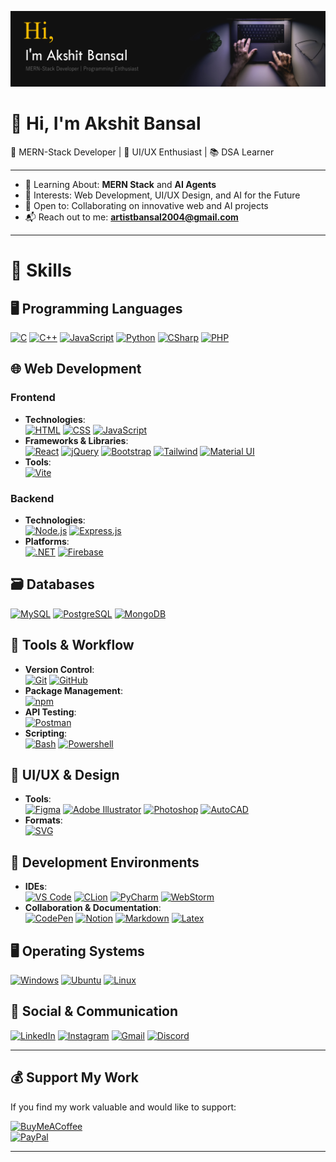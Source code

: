 ![Header Image](./header.png)  

# 👋 Hi, I'm Akshit Bansal  

🚀 MERN-Stack Developer | 🎨 UI/UX Enthusiast | 📚 DSA Learner  

---

- 🌱 Learning About: **MERN Stack** and **AI Agents**  
- 👀 Interests: Web Development, UI/UX Design, and AI for the Future  
- 🤝 Open to: Collaborating on innovative web and AI projects  
- 📬 Reach out to me: **artistbansal2004@gmail.com**

---

# 💼 Skills  

## 🖥️ Programming Languages  
[![C](https://skillicons.dev/icons?i=c)]()
[![C++](https://skillicons.dev/icons?i=cpp)]()
[![JavaScript](https://skillicons.dev/icons?i=js)]()
[![Python](https://skillicons.dev/icons?i=py)]()
[![CSharp](https://skillicons.dev/icons?i=cs)]()
[![PHP](https://skillicons.dev/icons?i=php)]()

## 🌐 Web Development  

### Frontend  
- **Technologies**:  
    [![HTML](https://skillicons.dev/icons?i=html)]()
    [![CSS](https://skillicons.dev/icons?i=css)]()
    [![JavaScript](https://skillicons.dev/icons?i=js)]()
- **Frameworks & Libraries**:  
    [![React](https://skillicons.dev/icons?i=react)]()
    [![jQuery](https://skillicons.dev/icons?i=jquery)]()
    [![Bootstrap](https://skillicons.dev/icons?i=bootstrap)]()
    [![Tailwind](https://skillicons.dev/icons?i=tailwind)]()
    [![Material UI](https://skillicons.dev/icons?i=materialui)]()
- **Tools**:  
    [![Vite](https://skillicons.dev/icons?i=vite)]()
### Backend  
- **Technologies**:  
    [![Node.js](https://skillicons.dev/icons?i=nodejs)]()
    [![Express.js](https://skillicons.dev/icons?i=express)]()
- **Platforms**:  
    [![.NET](https://skillicons.dev/icons?i=dotnet)]()
    [![Firebase](https://skillicons.dev/icons?i=firebase)]()


## 🗃️ Databases  
[![MySQL](https://skillicons.dev/icons?i=mysql)]()
[![PostgreSQL](https://skillicons.dev/icons?i=postgres)]()
[![MongoDB](https://skillicons.dev/icons?i=mongodb)]()

## 🔧 Tools & Workflow
- **Version Control**:  
    [![Git](https://skillicons.dev/icons?i=git)]()
    [![GitHub](https://skillicons.dev/icons?i=github)]()
- **Package Management**:  
    [![npm](https://skillicons.dev/icons?i=npm)]()
- **API Testing**:  
    [![Postman](https://skillicons.dev/icons?i=postman)]()
- **Scripting**:  
    [![Bash](https://skillicons.dev/icons?i=bash)]()
    [![Powershell](https://skillicons.dev/icons?i=powershell)]()


## 🎨 UI/UX & Design 
- **Tools**:  
    [![Figma](https://skillicons.dev/icons?i=figma)]()
    [![Adobe Illustrator](https://skillicons.dev/icons?i=ai)]()
    [![Photoshop](https://skillicons.dev/icons?i=ps)]()
    [![AutoCAD](https://skillicons.dev/icons?i=autocad)]()
- **Formats**:  
    [![SVG](https://skillicons.dev/icons?i=svg)]()

## 🧠 Development Environments
- **IDEs**:  
    [![VS Code](https://skillicons.dev/icons?i=vscode)]()
    [![CLion](https://skillicons.dev/icons?i=clion)]()
    [![PyCharm](https://skillicons.dev/icons?i=pycharm)]()
    [![WebStorm](https://skillicons.dev/icons?i=webstorm)]()
- **Collaboration & Documentation**:  
    [![CodePen](https://skillicons.dev/icons?i=codepen)]()
    [![Notion](https://skillicons.dev/icons?i=notion)]()
    [![Markdown](https://skillicons.dev/icons?i=md)]()
    [![Latex](https://skillicons.dev/icons?i=latex)]()

## 🖥️ Operating Systems  
[![Windows](https://skillicons.dev/icons?i=windows)]()
[![Ubuntu](https://skillicons.dev/icons?i=ubuntu)]()
[![Linux](https://skillicons.dev/icons?i=linux)]()

## 📡 Social & Communication  
[![LinkedIn](https://skillicons.dev/icons?i=linkedin)](https://www.linkedin.com/in/akshit-bansal11)
[![Instagram](https://skillicons.dev/icons?i=instagram)](https://www.instagram.com/akshit_bansal11)
[![Gmail](https://skillicons.dev/icons?i=gmail)](mailto:artistbansal2004@gmail.com)
[![Discord](https://skillicons.dev/icons?i=discord)](https://discord.com/users/akshit_bansal11)

---

## 💰 Support My Work

If you find my work valuable and would like to support:

[![BuyMeACoffee](https://img.shields.io/badge/Buy%20Me%20a%20Coffee-ffdd00?style=for-the-badge&logo=buy-me-a-coffee&logoColor=black)](https://buymeacoffee.com/akshit_bansal11)  
[![PayPal](https://img.shields.io/badge/PayPal-00457C?style=for-the-badge&logo=paypal&logoColor=white)](https://paypal.me/AkshitBansal141)

---
